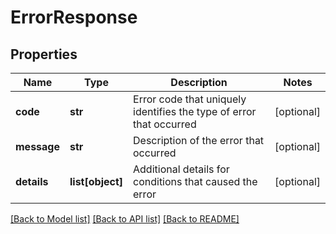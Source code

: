 # ErrorResponse

## Properties
Name | Type | Description | Notes
------------ | ------------- | ------------- | -------------
**code** | **str** | Error code that uniquely identifies the type of error that occurred | [optional] 
**message** | **str** | Description of the error that occurred | [optional] 
**details** | **list[object]** | Additional details for conditions that caused the error | [optional] 

[[Back to Model list]](../README.md#documentation-for-models) [[Back to API list]](../README.md#documentation-for-api-endpoints) [[Back to README]](../README.md)


